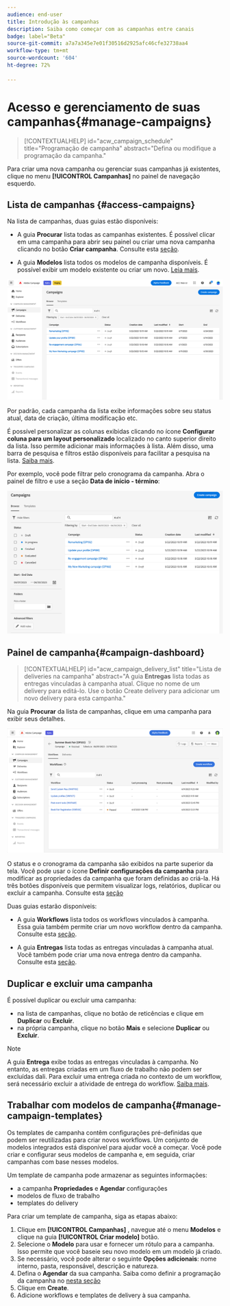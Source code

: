 ```yaml
---
audience: end-user
title: Introdução às campanhas
description: Saiba como começar com as campanhas entre canais
badge: label="Beta"
source-git-commit: a7a7a345e7e01f30516d2925afc46cfe32738aa4
workflow-type: tm+mt
source-wordcount: '604'
ht-degree: 72%

---
```



# Acesso e gerenciamento de suas campanhas{#manage-campaigns}

>[!CONTEXTUALHELP]
>id="acw_campaign_schedule"
>title="Programação de campanha"
>abstract="Defina ou modifique a programação da campanha."

Para criar uma nova campanha ou gerenciar suas campanhas já existentes, clique no menu **[!UICONTROL Campanhas]** no painel de navegação esquerdo.

## Lista de campanhas {#access-campaigns}

Na lista de campanhas, duas guias estão disponíveis:

* A guia **Procurar** lista todas as campanhas existentes. É possível clicar em uma campanha para abrir seu painel ou criar uma nova campanha clicando no botão **Criar campanha**. Consulte esta [seção](create-campaigns.md#create-campaigns).

* A guia **Modelos** lista todos os modelos de campanha disponíveis. É possível exibir um modelo existente ou criar um novo. [Leia mais](manage-campaign-templates.md).

![Lista de campanhas](assets/campaign-list.png)

Por padrão, cada campanha da lista exibe informações sobre seu status atual, data de criação, última modificação etc.

É possível personalizar as colunas exibidas clicando no ícone **Configurar coluna para um layout personalizado** localizado no canto superior direito da lista. Isso permite adicionar mais informações à lista. Além disso, uma barra de pesquisa e filtros estão disponíveis para facilitar a pesquisa na lista. [Saiba mais](../get-started/user-interface.md#list-screens).

Por exemplo, você pode filtrar pelo cronograma da campanha. Abra o painel de filtro e use a seção **Data de início - término**:

![Filtro de campanha](assets/campaign-filter-on-dates.png)

## Painel de campanha{#campaign-dashboard}

>[!CONTEXTUALHELP]
>id="acw_campaign_delivery_list"
>title="Lista de deliveries na campanha"
>abstract="A guia **Entregas** lista todas as entregas vinculadas à campanha atual. Clique no nome de um delivery para editá-lo. Use o botão Create delivery para adicionar um novo delivery para esta campanha."

Na guia **Procurar** da lista de campanhas, clique em uma campanha para exibir seus detalhes.

![Painel de campanha](assets/campaign-dashboard.png)

O status e o cronograma da campanha são exibidos na parte superior da tela. Você pode usar o ícone **Definir configurações da campanha** para modificar as propriedades da campanha que foram definidas ao criá-la. Há três botões disponíveis que permitem visualizar logs, relatórios, duplicar ou excluir a campanha. Consulte esta [seção](create-campaigns.md#create-campaigns)

Duas guias estarão disponíveis:

* A guia **Workflows** lista todos os workflows vinculados à campanha. Essa guia também permite criar um novo workflow dentro da campanha. Consulte esta [seção](create-campaigns.md#create-campaigns).

* A guia **Entregas** lista todas as entregas vinculadas à campanha atual. Você também pode criar uma nova entrega dentro da campanha. Consulte esta [seção](create-campaigns.md#create-campaigns).

## Duplicar e excluir uma campanha

É possível duplicar ou excluir uma campanha:

* na lista de campanhas, clique no botão de reticências e clique em **Duplicar** ou **Excluir**.
* na própria campanha, clique no botão **Mais** e selecione **Duplicar** ou **Excluir**.

>[!NOTE]
>
>A guia **Entrega** exibe todas as entregas vinculadas à campanha. No entanto, as entregas criadas em um fluxo de trabalho não podem ser excluídas dali. Para excluir uma entrega criada no contexto de um workflow, será necessário excluir a atividade de entrega do workflow. [Saiba mais](../msg/gs-messages.md#delivery-delete).

## Trabalhar com modelos de campanha{#manage-campaign-templates}

Os templates de campanha contêm configurações pré-definidas que podem ser reutilizadas para criar novos workflows. Um conjunto de modelos integrados está disponível para ajudar você a começar. Você pode criar e configurar seus modelos de campanha e, em seguida, criar campanhas com base nesses modelos.

Um template de campanha pode armazenar as seguintes informações:

* a campanha **Propriedades** e **Agendar** configurações
* modelos de fluxo de trabalho
* templates do delivery

Para criar um template de campanha, siga as etapas abaixo:

1. Clique em **[!UICONTROL Campanhas]** , navegue até o menu **Modelos** e clique na guia **[!UICONTROL Criar modelo]** botão.
1. Selecione o **Modelo** para usar e fornecer um rótulo para a campanha. Isso permite que você baseie seu novo modelo em um modelo já criado.
1. Se necessário, você pode alterar o seguinte **Opções adicionais**: nome interno, pasta, responsável, descrição e natureza.
1. Defina o **Agendar** da sua campanha. Saiba como definir a programação da campanha no [nesta seção](create-campaigns.md#campaign-schedule)
1. Clique em **Create**.
1. Adicione workflows e templates de delivery à sua campanha.
